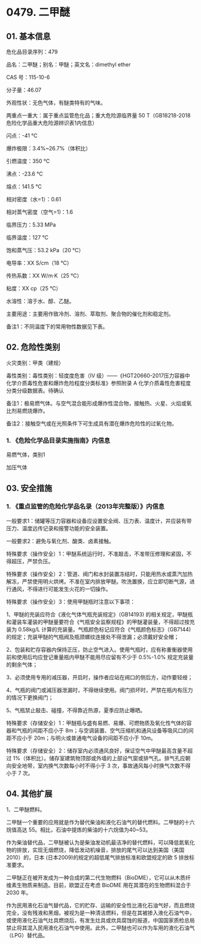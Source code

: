 # 0479. 二甲醚

## 01. 基本信息

危化品目录序列：479

品名：二甲醚；别名：甲醚；英文名：dimethyl ether

CAS 号：115-10-6

分子量：46.07

外观性状：无色气体，有醚类特有的气味。

两重点一重大：属于重点监管危化品；重大危险源临界量 50 T（GB18218-2018危险化学品重大危险源辨识表1内信息）

闪点：-41 ℃

爆炸极限：3.4%~26.7%（体积比）

引燃温度：350 ℃

沸点：-23.6 ℃

熔点：141.5 ℃

相对密度（水=1）：0.61

相对蒸气密度（空气=1)：1.6

临界压力：5.33 MPa

临界温度：127 ℃

饱和蒸气压：53.2 kPa（20 ℃）

电导率：XX S/cm（18 ℃）

传热系数：XX W/m·K（25 ℃）

粘度：XX cp（25 ℃）

水溶性：溶于水、醇、乙醚。

主要用途：主要用作致冷剂、溶剂、萃取剂、聚合物的催化剂和稳定剂。

备注1：不同温度下的常用物性数据见下表。

## 02. 危险性类别

火灾类别：甲类（建规）

毒性类别：毒性类别：轻度度危害（IV 级）——《HGT20660-2017压力容器中化学介质毒性危害和爆炸危险程度分类标准》参照附录 A 化学介质毒性危害程度分类分级数据表。待确认

备注1：极易燃气体。与空气混合能形成爆炸性混合物，接触热、火星、火焰或氧比剂易燃烧爆炸。

备注2：接触空气或在光照条件下可生成具有潜在爆炸危险性的过氧化物。

### 1. 《危险化学品目录实施指南》内信息

易燃气体，类别1

加压气体

## 03. 安全措施

### 1. 《重点监管的危险化学品名录（2013年完整版）》内信息

一般要求1：储罐等压力容器和设备应设置安全阀、压力表、温度计，并应装有带压力、温度远传记录和报警功能的安全装置。

一般要求2：避免与氧化剂、酸类、卤素接触。

特殊要求（操作安全）1：甲醚系统运行时，不准敲击，不准带压修理和紧固，不得超压，严禁负压。

特殊要求（操作安全）2：管道、阀门和水封装置冻结时，只能用热水或蒸汽加热解冻，严禁使用明火烘烤。不准在室内排放甲醚。吹洗置换，应立即切断气源，进行通风，不得进行可能发生火花的一切操作。

特殊要求（操作安全）3：使用甲醚瓶时注意以下事项：

1、甲醚的充装应符合《液化气体气瓶充装规定》（GB14193) 的相关规定，甲醚瓶和灌装车灌装的甲醚量要符合《气瓶安全监察规程》的甲醚灌装量，不得超过按充装为 0.58kg/L 计算的充装量。气瓶颜色标记应符合《气瓶颜色标志》（GB7144) 的规定；充装甲醚的气瓶阀及瓶颈螺纹连接处不得泄漏；必须戴好安全帽；

2、包装和贮存容器内保持正压，防止空气进入。使用气瓶时，应有称重衡器使用前和使用后均应登记重量瓶内甲醚不能用尽应留有不少于  0.5%-1.0% 规定充装量的剩余气体；

3、必须使用专用的减压器，开启时，操作者应站在阀口的侧后方，动作要轻绶；

4、气瓶的阀门或減压器泄漏时，不得继续使用。阀门损坏时，严禁在瓶内有压力的情况下更换阀门；

5、气瓶禁止敲击、碰撞，不得靠近热源，夏季应防止曝晒。

特殊要求（存储安全）1：甲醚瓶与盛有易燃、易爆、可燃物质及氧化性气体的容器和气瓶的间距不应小于 8m；与空调装置、空气压缩机和通风设备等吸风口的间距不应小于 20m；与明火或普通电气设备的间距不应小于 10m。

特殊要求（存储安全）2：储存室内必须通风良好，保证空气中甲醚最高含量不超过 1%（体积比）。储存室建筑物顶部或外墙的上部设气窗或排气孔。排气孔应朝向安全地带，室内换气次数每小时不得小于 3 次，事故通风每小时换气次数不得小于 7 次。

## 04. 其他扩展

1、二甲醚燃料。

二甲醚一个重要的应用就是作为替代柴油和液化石油气的替代燃料。二甲醚的十六烷值高达 55。相比，石油中提炼的柴油的十六烷值为40~53。

作为柴油替代品，二甲醚被认为是柴油发动机最洁净的替代燃料，可以降低氮氧化物的排放，实现无烟燃烧，降低发动机噪音，排放的尾气可以达到美国（美国2010）的，日本 (日本2009)的规定的超低尾气排放标准和欧盟规定的欧 5 排放标准要求。

二甲醚正在被开发成为一种合成的第二代生物燃料（BioDME），它可以从木质纤维素生物质来制造。目前，欧盟正在考虑 BioDME 用在其潜在的生物燃料混合于 2030 年。

作为民用液化石油气替代品，它的贮存、运输的安全性比液化石油气好，而且燃烧完全，没有残液和黑烟，被视为是一种清洁燃料，但是在其被掺入液化石油气中，或使用液化石油气灶具燃烧后，有发生灶具或炊具腐蚀的报道，中国国家质检总局禁止将其混入民用液化石油气中使用。此外，二甲醚也可以作为车用的液化石油气（LPG）替代品。

